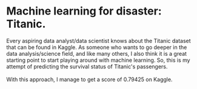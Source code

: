 # Machine learning for disaster: Titanic.
Every aspiring data analyst/data scientist knows about the Titanic dataset that can be found in Kaggle. As someone who wants to go deeper in the data analysis/science field, and like many others, I also think it is a great starting point to start playing around with machine learning. So, this is my attempt of predicting the survival status of Titanic's passengers.<br><br>
With this approach, I manage to get a score of 0.79425 on Kaggle.

